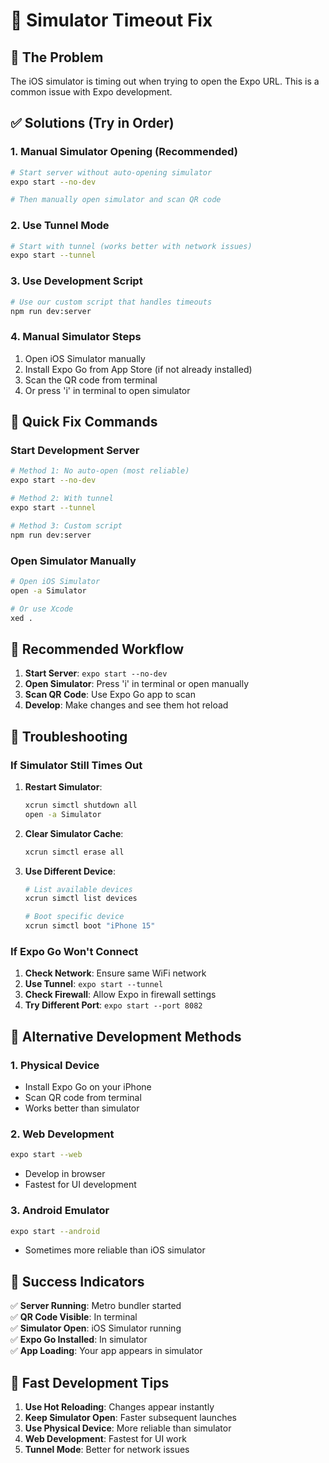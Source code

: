 # 🔧 Simulator Timeout Fix

## 🚨 The Problem
The iOS simulator is timing out when trying to open the Expo URL. This is a common issue with Expo development.

## ✅ Solutions (Try in Order)

### 1. **Manual Simulator Opening (Recommended)**
```bash
# Start server without auto-opening simulator
expo start --no-dev

# Then manually open simulator and scan QR code
```

### 2. **Use Tunnel Mode**
```bash
# Start with tunnel (works better with network issues)
expo start --tunnel
```

### 3. **Use Development Script**
```bash
# Use our custom script that handles timeouts
npm run dev:server
```

### 4. **Manual Simulator Steps**
1. Open iOS Simulator manually
2. Install Expo Go from App Store (if not already installed)
3. Scan the QR code from terminal
4. Or press 'i' in terminal to open simulator

## 🔧 Quick Fix Commands

### Start Development Server
```bash
# Method 1: No auto-open (most reliable)
expo start --no-dev

# Method 2: With tunnel
expo start --tunnel

# Method 3: Custom script
npm run dev:server
```

### Open Simulator Manually
```bash
# Open iOS Simulator
open -a Simulator

# Or use Xcode
xed .
```

## 🎯 Recommended Workflow

1. **Start Server**: `expo start --no-dev`
2. **Open Simulator**: Press 'i' in terminal or open manually
3. **Scan QR Code**: Use Expo Go app to scan
4. **Develop**: Make changes and see them hot reload

## 🐛 Troubleshooting

### If Simulator Still Times Out
1. **Restart Simulator**:
   ```bash
   xcrun simctl shutdown all
   open -a Simulator
   ```

2. **Clear Simulator Cache**:
   ```bash
   xcrun simctl erase all
   ```

3. **Use Different Device**:
   ```bash
   # List available devices
   xcrun simctl list devices
   
   # Boot specific device
   xcrun simctl boot "iPhone 15"
   ```

### If Expo Go Won't Connect
1. **Check Network**: Ensure same WiFi network
2. **Use Tunnel**: `expo start --tunnel`
3. **Check Firewall**: Allow Expo in firewall settings
4. **Try Different Port**: `expo start --port 8082`

## 📱 Alternative Development Methods

### 1. **Physical Device**
- Install Expo Go on your iPhone
- Scan QR code from terminal
- Works better than simulator

### 2. **Web Development**
```bash
expo start --web
```
- Develop in browser
- Fastest for UI development

### 3. **Android Emulator**
```bash
expo start --android
```
- Sometimes more reliable than iOS simulator

## 🎉 Success Indicators

✅ **Server Running**: Metro bundler started  
✅ **QR Code Visible**: In terminal  
✅ **Simulator Open**: iOS Simulator running  
✅ **Expo Go Installed**: In simulator  
✅ **App Loading**: Your app appears in simulator  

## 🚀 Fast Development Tips

1. **Use Hot Reloading**: Changes appear instantly
2. **Keep Simulator Open**: Faster subsequent launches
3. **Use Physical Device**: More reliable than simulator
4. **Web Development**: Fastest for UI work
5. **Tunnel Mode**: Better for network issues

